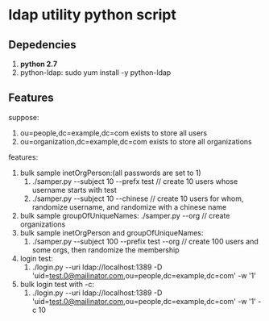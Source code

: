 # ldap utility python script

## Depedencies

1. **python 2.7**
2. python-ldap: sudo yum install -y python-ldap

## Features

suppose:

1. ou=people,dc=example,dc=com exists to store all users
2. ou=organization,dc=example,dc=com exists to store all organizations

features:

1. bulk sample inetOrgPerson:(all passwords are set to 1)
   1. ./samper.py --subject 10 --prefx test // create 10 users whose username starts with test
   2. ./samper.py --subject 10 --chinese // create 10 users for whom, randomize username, and randomize with a chinese name
2. bulk sample groupOfUniqueNames: ./samper.py --org // create organizations
3. bulk sample inetOrgPerson and groupOfUniqueNames:
   1. ./samper.py --subject 100 --prefix test --org // create 100 users and some orgs, then randomize the membership
4. login test:
   1. ./login.py --uri ldap://localhost:1389 -D 'uid=test.0@mailinator.com,ou=people,dc=example,dc=com' -w '1'
5. bulk login test with -c:
   1. ./login.py --uri ldap://localhost:1389 -D 'uid=test.0@mailinator.com,ou=people,dc=example,dc=com' -w '1' -c 10
